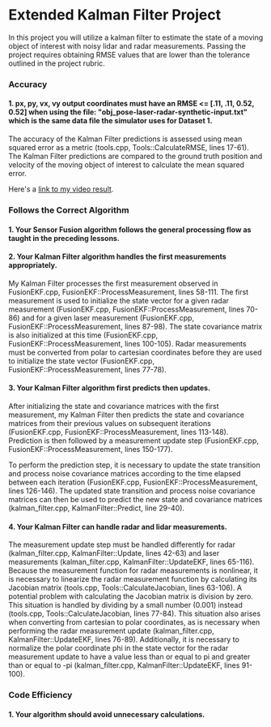 # Extended Kalman Filter Project

In this project you will utilize a kalman filter to estimate the state of a moving object of interest with noisy lidar and radar measurements. Passing the project requires obtaining RMSE values that are lower than the tolerance outlined in the project rubric.

### Accuracy

#### 1. px, py, vx, vy output coordinates must have an RMSE <= [.11, .11, 0.52, 0.52] when using the file: "obj_pose-laser-radar-synthetic-input.txt" which is the same data file the simulator uses for Dataset 1.

The accuracy of the Kalman Filter predictions is assessed using mean squared error as a metric (tools.cpp, Tools::CalculateRMSE, lines 17-61).  The Kalman Filter predictions are compared to the ground truth position and velocity of the moving object of interest to calculate the mean squared error.

Here's a [link to my video result](./ekf_video.mp4).

### Follows the Correct Algorithm

#### 1. Your Sensor Fusion algorithm follows the general processing flow as taught in the preceding lessons.

#### 2. Your Kalman Filter algorithm handles the first measurements appropriately.

My Kalman Filter processes the first measurement observed in FusionEKF.cpp, FusionEKF::ProcessMeasurement, lines 58-111.  The first measurement is used to initialize the state vector for a given radar measurement (FusionEKF.cpp, FusionEKF::ProcessMeasurement, lines 70-86) and for a given laser measurement (FusionEKF.cpp, FusionEKF::ProcessMeasurement, lines 87-98).  The state covariance matrix is also initialized at this time (FusionEKF.cpp, FusionEKF::ProcessMeasurement, lines 100-105).  Radar measurements must be converted from polar to cartesian coordinates before they are used to initialize the state vector (FusionEKF.cpp, FusionEKF::ProcessMeasurement, lines 77-78).

#### 3. Your Kalman Filter algorithm first predicts then updates.

After initializing the state and covariance matrices with the first measurement, my Kalman Filter then predicts the state and covariance matrices from their previous values on subsequent iterations (FusionEKF.cpp, FusionEKF::ProcessMeasurement, lines 113-148).  Prediction is then followed by a measurement update step (FusionEKF.cpp, FusionEKF::ProcessMeasurement, lines 150-177).

To perform the prediction step, it is necessary to update the state transition and process noise covariance matrices according to the time elapsed between each iteration (FusionEKF.cpp, FusionEKF::ProcessMeasurement, lines 126-146).  The updated state transition and process noise covariance matrices can then be used to predict the new state and covariance matrices (kalman_filter.cpp, KalmanFilter::Predict, line 29-40).

#### 4. Your Kalman Filter can handle radar and lidar measurements.

The measurement update step must be handled differently for radar (kalman_filter.cpp, KalmanFilter::Update, lines 42-63) and laser measurements (kalman_filter.cpp, KalmanFilter::UpdateEKF, lines 65-116).  Because the measurement function for radar measurements is nonlinear, it is necessary to linearize the radar measurement function by calculating its Jacobian matrix (tools.cpp, Tools::CalculateJacobian, lines 63-106).  A potential problem with calculating the Jacobian matrix is division by zero.  This situation is handled by dividing by a small number (0.001) instead (tools.cpp, Tools::CalculateJacobian, lines 77-84).  This situation also arises when converting from cartesian to polar coordinates, as is necessary when performing the radar measurement update (kalman_filter.cpp, KalmanFilter::UpdateEKF, lines 76-89).  Additionally, it is necessary to normalize the polar coordinate phi in the state vector for the radar measurement update to have a value less than or equal to pi and greater than or equal to -pi (kalman_filter.cpp, KalmanFilter::UpdateEKF, lines 91-100).

### Code Efficiency

#### 1. Your algorithm should avoid unnecessary calculations.
